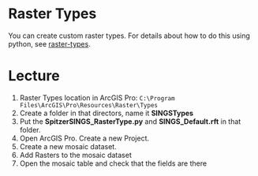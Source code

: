 # Raster Types
You can create custom raster types. For details about how to do this using python, see [raster-types](https://github.com/Esri/raster-types/wiki).

# Lecture
1. Raster Types location in ArcGIS Pro: ```C:\Program Files\ArcGIS\Pro\Resources\Raster\Types```
2. Create a folder in that directors, name it **SINGSTypes**
3. Put the **SpitzerSINGS_RasterType.py** and **SINGS_Default.rft** in that folder.
4. Open ArcGIS Pro. Create a new Project.
5. Create a new mosaic dataset.
6. Add Rasters to the mosaic dataset
![]()
7. Open the mosaic table and check that the fields are there
![]()

